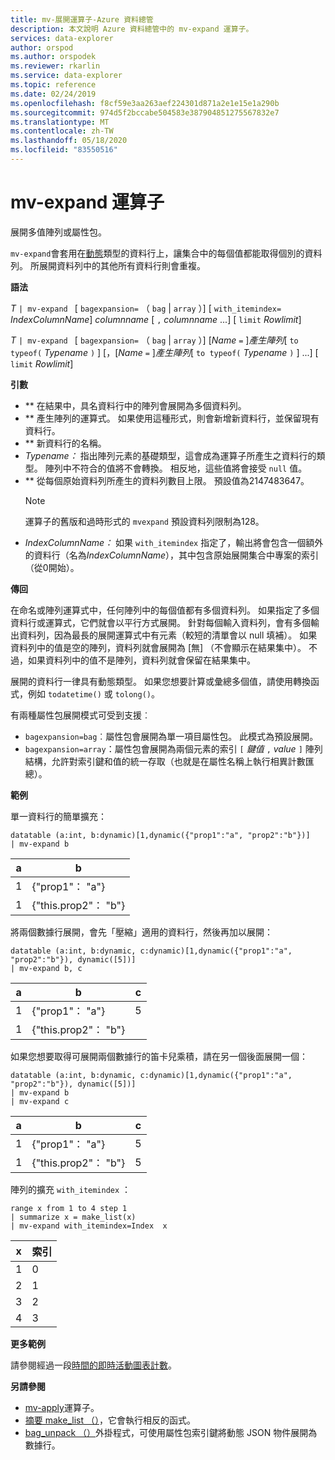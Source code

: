 ```yaml
---
title: mv-展開運算子-Azure 資料總管
description: 本文說明 Azure 資料總管中的 mv-expand 運算子。
services: data-explorer
author: orspod
ms.author: orspodek
ms.reviewer: rkarlin
ms.service: data-explorer
ms.topic: reference
ms.date: 02/24/2019
ms.openlocfilehash: f8cf59e3aa263aef224301d871a2e1e15e1a290b
ms.sourcegitcommit: 974d5f2bccabe504583e387904851275567832e7
ms.translationtype: MT
ms.contentlocale: zh-TW
ms.lasthandoff: 05/18/2020
ms.locfileid: "83550516"
---
```

# <a name="mv-expand-operator"></a>mv-expand 運算子

展開多值陣列或屬性包。

`mv-expand`會套用在[動態](./scalar-data-types/dynamic.md)類型的資料行上，讓集合中的每個值都能取得個別的資料列。 所展開資料列中的其他所有資料行則會重複。 

**語法**

*T* `| mv-expand ` [ `bagexpansion=` （ `bag`  |  `array` ）] [ `with_itemindex=` *IndexColumnName*] *columnname* [ `,` *columnname* ...] [ `limit` *Rowlimit*]

*T* `| mv-expand ` [ `bagexpansion=` （ `bag`  |  `array` ）] [*Name* `=` ]*產生陣列*[ `to typeof(` *Typename* `)` ] [，[*Name* `=` ]*產生陣列*[ `to typeof(` *Typename* `)` ] ...] [ `limit` *Rowlimit*]

**引數**

* ** 在結果中，具名資料行中的陣列會展開為多個資料列。 
* ** 產生陣列的運算式。 如果使用這種形式，則會新增新資料行，並保留現有資料行。
* ** 新資料行的名稱。
* *Typename：* 指出陣列元素的基礎類型，這會成為運算子所產生之資料行的類型。 陣列中不符合的值將不會轉換。 相反地，這些值將會接受 `null` 值。
* ** 從每個原始資料列所產生的資料列數目上限。 預設值為2147483647。 
  > [!Note] 
  > 運算子的舊版和過時形式的 `mvexpand` 預設資料列限制為128。
* *IndexColumnName：* 如果 `with_itemindex` 指定了，輸出將會包含一個額外的資料行（名為*IndexColumnName*），其中包含原始展開集合中專案的索引（從0開始）。 

**傳回**

在命名或陣列運算式中，任何陣列中的每個值都有多個資料列。
如果指定了多個資料行或運算式，它們就會以平行方式展開。 針對每個輸入資料列，會有多個輸出資料列，因為最長的展開運算式中有元素（較短的清單會以 null 填補）。 如果資料列中的值是空的陣列，資料列就會展開為 [無] （不會顯示在結果集中）。 不過，如果資料列中的值不是陣列，資料列就會保留在結果集中。 

展開的資料行一律具有動態類型。 如果您想要計算或彙總多個值，請使用轉換函式，例如 `todatetime()` 或 `tolong()`。

有兩種屬性包展開模式可受到支援︰
* `bagexpansion=bag`︰屬性包會展開為單一項目屬性包。 此模式為預設展開。
* `bagexpansion=array`：屬性包會展開為兩個元素的索引 `[` *鍵值* `,` *value* `]` 陣列結構，允許對索引鍵和值的統一存取（也就是在屬性名稱上執行相異計數匯總）。 

**範例**

單一資料行的簡單擴充：

<!-- csl: https://help.kusto.windows.net:443/Samples -->
 ```kusto
datatable (a:int, b:dynamic)[1,dynamic({"prop1":"a", "prop2":"b"})]
| mv-expand b 
```

|a|b|
|---|---|
|1|{"prop1"： "a"}|
|1|{"this.prop2"： "b"}|

將兩個數據行展開，會先「壓縮」適用的資料行，然後再加以展開：

<!-- csl: https://help.kusto.windows.net:443/Samples -->
```kusto
datatable (a:int, b:dynamic, c:dynamic)[1,dynamic({"prop1":"a", "prop2":"b"}), dynamic([5])]
| mv-expand b, c 
```

|a|b|c|
|---|---|---|
|1|{"prop1"： "a"}|5|
|1|{"this.prop2"： "b"}||

如果您想要取得可展開兩個數據行的笛卡兒乘積，請在另一個後面展開一個：

<!-- csl: https://help.kusto.windows.net:443/Samples -->
```kusto
datatable (a:int, b:dynamic, c:dynamic)[1,dynamic({"prop1":"a", "prop2":"b"}), dynamic([5])]
| mv-expand b 
| mv-expand c
```

|a|b|c|
|---|---|---|
|1|{"prop1"： "a"}|5|
|1|{"this.prop2"： "b"}|5|


陣列的擴充 `with_itemindex` ：

<!-- csl: https://help.kusto.windows.net:443/Samples -->
```kusto
range x from 1 to 4 step 1 
| summarize x = make_list(x) 
| mv-expand with_itemindex=Index  x 
```

|x|索引|
|---|---|
|1|0|
|2|1|
|3|2|
|4|3|


**更多範例**

請參閱經過一段[時間的即時活動圖表計數](./samples.md#concurrent-activities)。

**另請參閱**

- [mv-apply](./mv-applyoperator.md)運算子。
- [摘要 make_list （）](makelist-aggfunction.md)，它會執行相反的函式。
- [bag_unpack （）](bag-unpackplugin.md)外掛程式，可使用屬性包索引鍵將動態 JSON 物件展開為數據行。
